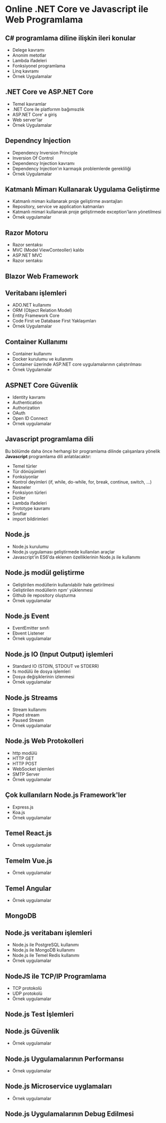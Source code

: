 # Online .NET Core ve Javascript ile Web Programlama

## C# programlama diline ilişkin ileri konular
+ Delege kavramı
+ Anonim metotlar
+ Lambda ifadeleri
+ Fonksiyonel programlama
+ Linq kavramı
+ Örnek Uygulamalar

## .NET Core ve ASP.NET Core
+ Temel kavramlar
+ .NET Core ile platfornm bağımsızlık
+ ASP.NET Core' a giriş
+ Web server'lar
+ Örnek Uygulamalar

## Dependncy Injection
+ Dependency Inversion Principle
+ Inversion Of Control
+ Dependency Injection kavramı
+ Dependency Injection'ın karmaşık problemlerde gerekliliği
+ Örnek Uygulamalar

## Katmanlı Mimarı Kullanarak Uygulama Geliştirme
+ Katmanlı mimarı kullanarak proje geliştirme avantajları
+ Repository, service ve application katmanları
+ Katmanlı mimari kullanarak proje geliştirmede exception'ların yönetilmesi
+ Örnek uygulamalar

## Razor Motoru
+ Razor sentaksı
+ MVC (Model ViewConteoller) kalıbı 
+ ASP.NET MVC
+ Razor sentaksı

## Blazor Web Framework

## Veritabanı işlemleri
+ ADO.NET kullanımı
+ ORM (Object Relation Model)
+ Entity Framework Core
+ Code First ve Database First Yaklaşımları
+ Örnek Uygulamalar

## Container Kullanımı
+ Container kullanımı
+ Docker kurulumu ve kullanımı
+ Container üzerinde ASP.NET core uygulamalarının çalıştırılması
+ Örnek Uygulamalar

## ASPNET Core Güvenlik
+ Identity kavramı
+ Authentication
+ Authorization
+ OAuth
+ Open ID Connect
+ Örnek uygulamalar


## Javascript programlama dili
Bu bölümde daha önce herhangi bir programlama dilinde çalışanlara yönelik __Javascript__ programlama dili anlatılacaktır:
+ Temel türler
+ Tür dönüşümleri
+ Fonksiyonlar
+ Kontrol deyimleri (if, while, do-while, for, break, continue, switch, ...)
+ Nesneler
+ Fonksiyon türleri
+ Diziler
+ Lambda ifadeleri
+ Prototype kavramı
+ Sınıflar
+ import bildirimleri

## Node.js
+ Node.js kurulumu 
+ Node.js uygulaması geliştirmede kullanılan araçlar
+ Javascript'in ES6'da eklenen özelliklerinin Node.js ile kullanımı

## Node.js modül geliştirme
+ Geliştirilen modüllerin kullanılabilir hale getirilmesi
+ Geliştirilen modüllerin npm' yüklenmesi
+ Github ile repository oluşturma
+ Örnek uygulamalar

## Node.js Event
+ EventEmitter sınıfı
+ Ebvent Listener
+ Örnek uygulamalar

## Node.js IO (Input Output) işlemleri
+ Standard IO (STDIN, STDOUT ve STDERR)
+ fs modülü ile dosya işlemleri
+ Dosya değişiklerinin izlenmesi
+ Örnek uygulamalar

## Node.js Streams
+ Stream kullanımı
+ Piped stream
+ Paused Stream
+ Örnek uygulamalar

## Node.js Web Protokolleri
+ http modülü
+ HTTP GET 
+ HTTP POST
+ WebSocket işlemleri
+ SMTP Server
+ Örnek uygulamalar


## Çok kullanılarn Node.js Framework'ler
+ Express.js
+ Koa.js
+ Örnek uygulamalar

## Temel React.js
+ Örnek uygulamalar

## Temelm Vue.js
+ Örnek uygulamalar

## Temel Angular
+ Örnek uygulamalar

## MongoDB


## Node.js veritabanı işlemleri
+ Node.js ile PostgreSQL kullanımı
+ Node.js ile MongoDB kullanımı
+ Node.js ile Temel Redis kullanımı
+ Örnek uygulamalar

## NodeJS ile TCP/IP Programlama
+ TCP protokolü
+ UDP protokolü
+ Örnek uygulamalar

## Node.js Test İşlemleri


## Node.js Güvenlik
+ Örnek uygulamalar

## Node.js Uygulamalarının Performansı

+ Örnek uygulamalar


## Node.js Microservice uyglamaları
+ Örnek uygulamalar

## Node.js Uygulamalarının Debug Edilmesi





